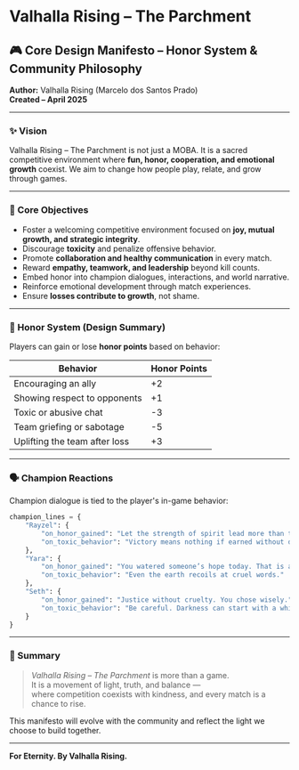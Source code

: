 
# Valhalla Rising – The Parchment  
## 🎮 Core Design Manifesto – Honor System & Community Philosophy  
**Author:** Valhalla Rising (Marcelo dos Santos Prado)  
**Created – April 2025**

---

### ✨ Vision
Valhalla Rising – The Parchment is not just a MOBA. It is a sacred competitive environment where **fun, honor, cooperation, and emotional growth** coexist. We aim to change how people play, relate, and grow through games.

---

### 🧭 Core Objectives
- Foster a welcoming competitive environment focused on **joy, mutual growth, and strategic integrity**.
- Discourage **toxicity** and penalize offensive behavior.
- Promote **collaboration and healthy communication** in every match.
- Reward **empathy, teamwork, and leadership** beyond kill counts.
- Embed honor into champion dialogues, interactions, and world narrative.
- Reinforce emotional development through match experiences.
- Ensure **losses contribute to growth**, not shame.

---

### 🤝 Honor System (Design Summary)
Players can gain or lose **honor points** based on behavior:

| Behavior                      | Honor Points |
|------------------------------|--------------|
| Encouraging an ally          | +2           |
| Showing respect to opponents | +1           |
| Toxic or abusive chat        | -3           |
| Team griefing or sabotage    | -5           |
| Uplifting the team after loss| +3           |

---

### 🗣️ Champion Reactions
Champion dialogue is tied to the player's in-game behavior:

```python
champion_lines = {
    "Rayzel": {
        "on_honor_gained": "Let the strength of spirit lead more than the swing of your blade.",
        "on_toxic_behavior": "Victory means nothing if earned without dignity."
    },
    "Yara": {
        "on_honor_gained": "You watered someone’s hope today. That is a rare gift.",
        "on_toxic_behavior": "Even the earth recoils at cruel words."
    },
    "Seth": {
        "on_honor_gained": "Justice without cruelty. You chose wisely.",
        "on_toxic_behavior": "Be careful. Darkness can start with a whisper."
    }
}
```

---

### 💎 Summary
> *Valhalla Rising – The Parchment* is more than a game.  
> It is a movement of light, truth, and balance —  
> where competition coexists with kindness, and every match is a chance to rise.

This manifesto will evolve with the community and reflect the light we choose to build together.

---

**For Eternity. By Valhalla Rising.**
